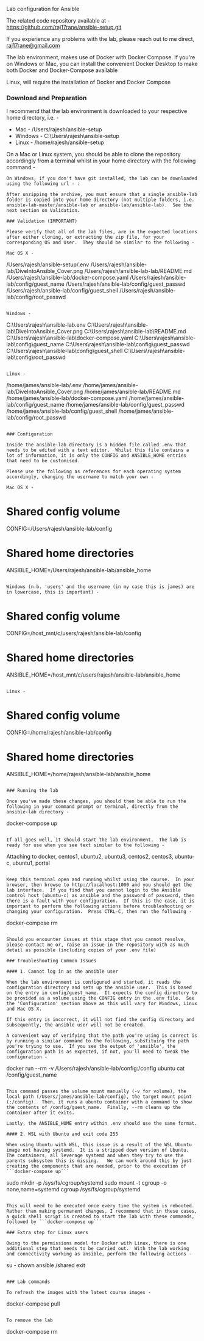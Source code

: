 

Lab configuration for Ansible

The related code repository available at - https://github.com/raj17rane/ansible-setup.git 


If you experience any problems with the lab, please reach out to me direct, raj17rane@gmail.com

The lab environment, makes use of Docker with Docker Compose.  If you're on Windows or Mac, you can install the convenient
Docker Desktop to make both Docker and Docker-Compose available

Linux, will require the installation of Docker and Docker Compose

### Download and Preparation

I recommend that the lab environment is downloaded to your respective home directory, i.e. -

* Mac     - /Users/rajesh/ansible-setup
* Windows - C:\Users\rajesh\ansible-setup
* Linux   - /home/rajesh/ansible-setup

On a Mac or Linux system, you should be able to clone the repository accordingly from a terminal whilst in your home directory with the following command -

```git clone https://github.com/raj17rane/ansible-setup.git
On Windows, if you don't have git installed, the lab can be downloaded using the following url - :

After unzipping the archive, you must ensure that a single ansible-lab folder is copied into your home directory (not multiple folders, i.e. ansible-lab-master/ansible-lab or ansible-lab/ansible-lab).  See the next section on Validation.

### Validation (IMPORTANT)

Please verify that all of the lab files, are in the expected locations after either cloning, or extracting the zip file, for your corresponding OS and User.  They should be similar to the following -

Mac OS X -

```
/Users/rajesh/ansible-setup/.env
/Users/rajesh/ansible-lab/DiveIntoAnsible_Cover.png
/Users/rajesh/ansible-lab-lab/README.md
/Users/rajesh/ansible-lab/docker-compose.yaml
/Users/rajesh/ansible-lab/config/guest_name
/Users/rajesh/ansible-lab/config/guest_passwd
/Users/rajesh/ansible-lab/config/guest_shell
/Users/rajesh/ansible-lab/config/root_passwd
```

Windows -

```
C:\Users\rajesh\ansible-lab\.env
C:\Users\rajesh\ansible-lab\DiveIntoAnsible_Cover.png
C:\Users\rajesh\ansible-lab\README.md
C:\Users\rajesh\ansible-lab\docker-compose.yaml
C:\Users\rajesh\ansible-lab\config\guest_name
C:\Users\rajesh\ansible-lab\config\guest_passwd
C:\Users\rajesh\ansible-lab\config\guest_shell
C:\Users\rajesh\ansible-lab\config\root_passwd
```

Linux -

```
/home/james/ansible-lab/.env
/home/james/ansible-lab/DiveIntoAnsible_Cover.png
/home/james/ansible-lab/README.md
/home/james/ansible-lab/docker-compose.yaml
/home/james/ansible-lab/config/guest_name
/home/james/ansible-lab/config/guest_passwd
/home/james/ansible-lab/config/guest_shell
/home/james/ansible-lab/config/root_passwd
```

### Configuration

Inside the ansible-lab directory is a hidden file called .env that needs to be edited with a text editor.  Whilst this file contains a lot of information, it is only the CONFIG and ANSIBLE_HOME entries that need to be customised.  

Please use the following as references for each operating system accordingly, changing the username to match your own -

Mac OS X -

```
# Shared config volume
CONFIG=/Users/rajesh/ansible-lab/config

# Shared home directories
ANSIBLE_HOME=/Users/rajesh/ansible-lab/ansible_home
```

Windows (n.b. 'users' and the username (in my case this is james) are in lowercase, this is important) -

```
# Shared config volume
CONFIG=/host_mnt/c/users/rajesh/ansible-lab/config

# Shared home directories
ANSIBLE_HOME=/host_mnt/c/users/rajesh/ansible-lab/ansible_home
```

Linux -

```
# Shared config volume
CONFIG=/home/rajesh/ansible-lab/config

# Shared home directories
ANSIBLE_HOME=/home/rajesh/ansible-lab/ansible_home
```

### Running the lab

Once you've made these changes, you should then be able to run the following in your command prompt or terminal, directly from the ansible-lab directory -

```
docker-compose up
```

If all goes well, it should start the lab environment.  The lab is ready for use when you see text similar to the following -

```
Attaching to docker, centos1, ubuntu2, ubuntu3, centos2, centos3, ubuntu-c, ubuntu1, portal
```

Keep this terminal open and running whilst using the course.  In your browser, then browse to http://localhost:1000 and you should get the lab interface.  If you find that you cannot login to the Ansible control host (ubuntu-c) as ansible and the password of password, then there is a fault with your configuration.  If this is the case, it is important to perform the following actions before troubleshooting or changing your configuration.  Press CTRL-C, then run the following -

```
docker-compose rm
```

Should you encounter issues at this stage that you cannot resolve, please contact me or, raise an issue in the repository with as much detail as possible (including copies of your .env file)

### Troubleshooting Common Issues

#### 1. Cannot log in as the ansible user

When the lab environment is configured and started, it reads the configuration directory and sets up the ansible user.  This is based on the entry in config/guest_name.  It expects the config directory to be provided as a volume using the CONFIG entry in the .env file.  See the 'Configuration' section above as this will vary for Windows, Linux and Mac OS X.  

If this entry is incorrect, it will not find the config directory and subsequently, the ansible user will not be created.

A convenient way of verifying that the path you're using is correct is by running a similar command to the following, substituing the path you're trying to use.  If you see the output of 'ansible', the configuration path is as expected, if not, you'll need to tweak the configuration -

```
docker run --rm -v /Users/rajesh/ansible-lab/config:/config ubuntu cat /config/guest_name
```

This command passes the volume mount manually (-v for volume), the local path (/Users/james/ansible-lab/config), the target mount point (:/config).  Then, it runs a ubuntu container with a command to show the contents of /config/guest_name.  Finally, --rm cleans up the container after it exits.

Lastly, the ANSIBLE_HOME entry within .env should use the same format.

#### 2. WSL with Ubuntu and exit code 255

When using Ubuntu with WSL, this issue is a result of the WSL Ubuntu image not having systemd.  It is a stripped down version of Ubuntu. The containers, all leverage systemd and when they try to use the parents subsystem this is missing.   We can work around this by just creating the components that are needed, prior to the execution of ```docker-compose up```

```
sudo mkdir -p /sys/fs/cgroup/systemd
sudo mount -t cgroup -o none,name=systemd cgroup /sys/fs/cgroup/systemd
```

This will need to be executed once every time the system is rebooted.  Rather than making permanent changes, I recommend that in these cases, a quick shell script is created to start the lab with these commands, followed by ```docker-compose up```

### Extra step for Linux users

Owing to the permissions model for Docker with Linux, there is one additional step that needs to be carried out.  With the lab working and connectivity working as ansible, perform the following actions -

```
su - 
<enter the password of password when prompted>
chown ansible /shared
exit
```

### Lab commands

To refresh the images with the latest course images -

```
docker-compose pull
```

To remove the lab

```
docker-compose rm
```


